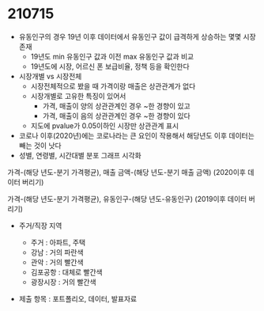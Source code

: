 # 210715

* 유동인구의 경우 19년 이후 데이터에서 유동인구 값이 급격하게 상승하는 몇몇 시장 존재
  * 19년도 min 유동인구 값과 이전 max 유동인구 값과 비교
  * 19년도에 시장, 어르신 폰 보급비율, 정책 등을 확인한다
* 시장개별 vs 시장전체
  * 시장전체적으로 봤을 때 가격이랑 매출은 상관관계가 없다
  * 시장개별로 고유한 특징이 있어서
    * 가격, 매출이 양의 상관관계인 경우 ~한 경향이 있고
    * 가격, 매출이 음의 상관관계인 경우 ~한 경향이 있다
  * 지도에 pvalue가 0.05이하인 시장만 상관관계 표시
* 코로나 이후(2020년)에는 코로나라는 큰 요인이 작용해서 해당년도 이후 데이터는 빼는 것이 낫다
* 성별, 연령별, 시간대별 분포 그래프 시각화

가격-(해당 년도-분기 가격평균), 매출 금액-(해당 년도-분기 매출 금액) (2020이후 데이터 버리기)

가격-(해당 년도-분기 가격평균), 유동인구-(해당 년도-유동인구) (2019이후 데이터 버리기)

* 주거/직장 지역
  * 주거 : 아파트, 주택
  * 강남 : 거의 파란색
  * 관악 : 거의 빨간색
  * 김포공항 : 대체로 빨간색
  * 광장시장 : 거의 빨간색

* 제출 항목 : 포트폴리오, 데이터, 발표자료